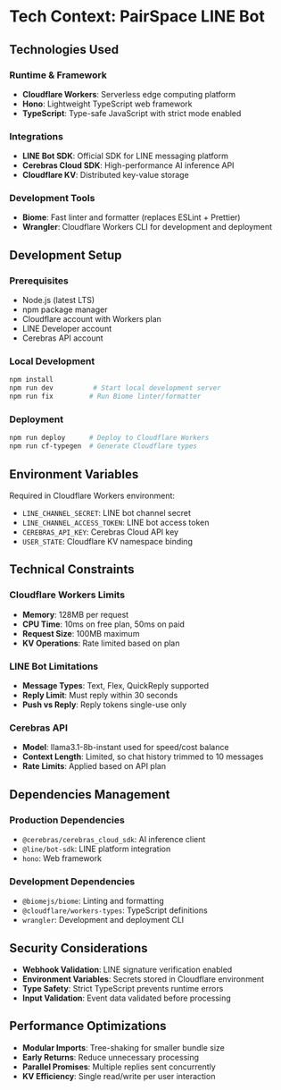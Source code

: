 # Tech Context: PairSpace LINE Bot

## Technologies Used

### Runtime & Framework
- **Cloudflare Workers**: Serverless edge computing platform
- **Hono**: Lightweight TypeScript web framework
- **TypeScript**: Type-safe JavaScript with strict mode enabled

### Integrations
- **LINE Bot SDK**: Official SDK for LINE messaging platform
- **Cerebras Cloud SDK**: High-performance AI inference API
- **Cloudflare KV**: Distributed key-value storage

### Development Tools
- **Biome**: Fast linter and formatter (replaces ESLint + Prettier)
- **Wrangler**: Cloudflare Workers CLI for development and deployment

## Development Setup

### Prerequisites
- Node.js (latest LTS)
- npm package manager
- Cloudflare account with Workers plan
- LINE Developer account
- Cerebras API account

### Local Development
```bash
npm install
npm run dev          # Start local development server
npm run fix         # Run Biome linter/formatter
```

### Deployment
```bash
npm run deploy      # Deploy to Cloudflare Workers
npm run cf-typegen  # Generate Cloudflare types
```

## Environment Variables
Required in Cloudflare Workers environment:
- `LINE_CHANNEL_SECRET`: LINE bot channel secret
- `LINE_CHANNEL_ACCESS_TOKEN`: LINE bot access token  
- `CEREBRAS_API_KEY`: Cerebras Cloud API key
- `USER_STATE`: Cloudflare KV namespace binding

## Technical Constraints

### Cloudflare Workers Limits
- **Memory**: 128MB per request
- **CPU Time**: 10ms on free plan, 50ms on paid
- **Request Size**: 100MB maximum
- **KV Operations**: Rate limited based on plan

### LINE Bot Limitations
- **Message Types**: Text, Flex, QuickReply supported
- **Reply Limit**: Must reply within 30 seconds
- **Push vs Reply**: Reply tokens single-use only

### Cerebras API
- **Model**: llama3.1-8b-instant used for speed/cost balance
- **Context Length**: Limited, so chat history trimmed to 10 messages
- **Rate Limits**: Applied based on API plan

## Dependencies Management

### Production Dependencies
- `@cerebras/cerebras_cloud_sdk`: AI inference client
- `@line/bot-sdk`: LINE platform integration
- `hono`: Web framework

### Development Dependencies
- `@biomejs/biome`: Linting and formatting
- `@cloudflare/workers-types`: TypeScript definitions
- `wrangler`: Development and deployment CLI

## Security Considerations
- **Webhook Validation**: LINE signature verification enabled
- **Environment Variables**: Secrets stored in Cloudflare environment
- **Type Safety**: Strict TypeScript prevents runtime errors
- **Input Validation**: Event data validated before processing

## Performance Optimizations
- **Modular Imports**: Tree-shaking for smaller bundle size
- **Early Returns**: Reduce unnecessary processing
- **Parallel Promises**: Multiple replies sent concurrently
- **KV Efficiency**: Single read/write per user interaction
